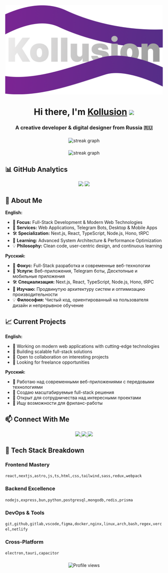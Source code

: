 <img align="center" src="https://github.com/Kollusion/Kollusion/blob/main/kollusion.png?raw=true"/>
<h1 align="center">Hi there, I'm <a href="https://kollusion.netlify.app" target="_blank">Kollusion</a> 
<img src="https://github.com/blackcater/blackcater/raw/main/images/Hi.gif" height="32"/></h1>
<h3 align="center">A creative developer & digital designer from Russia 🇷🇺</h3>

###

<div align="center">
  <img src="https://skillicons.dev/icons?i=js,ts,astro,nextjs,mongodb,react,tailwind,vscode,arch,bun,python,bash,git,redis,nodejs,postgresql,express,tailwind,css,html,redux,figma,vercel,netlify,github,gitlab,docker,nginx,linux,regex,electron,tauri,prisma,sass,webpack" height="220" alt="streak graph"  />
</div>

###

<div align="center">
  <img src="https://streak-stats.demolab.com?user=Kollusion&locale=en&mode=daily&theme=dark&hide_border=false&border_radius=5&order=3" height="220" alt="streak graph"  />
</div>

###

## 📊 GitHub Analytics

<div align="center">
  <img src="https://github-readme-stats.vercel.app/api?username=Kollusion&show_icons=true&theme=radical" height="160" />
  <img src="https://github-readme-stats.vercel.app/api/top-langs/?username=Kollusion&layout=compact&theme=radical" height="160" />
</div>

## 🚀 About Me

**English:**
- 🎯 **Focus:** Full-Stack Development & Modern Web Technologies
- 💼 **Services:** Web Applications, Telegram Bots, Desktop & Mobile Apps
- 🛠 **Specialization:** Next.js, React, TypeScript, Node.js, Hono, tRPC
- 🌱 **Learning:** Advanced System Architecture & Performance Optimization
- 💡 **Philosophy:** Clean code, user-centric design, and continuous learning

**Русский:**
- 🎯 **Фокус:** Full-Stack разработка и современные веб-технологии
- 💼 **Услуги:** Веб-приложения, Telegram боты, Десктопные и мобильные приложения
- 🛠 **Специализация:** Next.js, React, TypeScript, Node.js, Hono, tRPC
- 🌱 **Изучаю:** Продвинутую архитектуру систем и оптимизацию производительности
- 💡 **Философия:** Чистый код, ориентированный на пользователя дизайн и непрерывное обучение

## 📈 Current Projects

**English:**
- 🔭 Working on modern web applications with cutting-edge technologies
- 🌱 Building scalable full-stack solutions
- 👯 Open to collaboration on interesting projects
- 🤝 Looking for freelance opportunities

**Русский:**
- 🔭 Работаю над современными веб-приложениями с передовыми технологиями
- 🌱 Создаю масштабируемые full-stack решения
- 👯 Открыт для сотрудничества над интересными проектами
- 🤝 Ищу возможности для фриланс-работы

## 📫 Connect With Me

<div align="center">
  <a href="https://t.me/kollusion_dev" target="_blank">
    <img src="https://img.shields.io/badge/Telegram-2CA5E0?style=for-the-badge&logo=telegram&logoColor=white" height="30"/>
  </a>
  <a href="mailto:kollusion.dark@gmail.com">
    <img src="https://img.shields.io/badge/Gmail-D14836?style=for-the-badge&logo=gmail&logoColor=white" height="30"/>
  </a>
  <a href="https://kollusion.netlify.app" target="_blank">
    <img src="https://img.shields.io/badge/Portfolio-000000?style=for-the-badge&logo=About.me&logoColor=white" height="30"/>
  </a>
</div>

## 💼 Tech Stack Breakdown

### **Frontend Mastery**
`react,nextjs,astro,js,ts,html,css,tailwind,sass,redux,webpack`

### **Backend Excellence** 
`nodejs,express,bun,python,postgresql,mongodb,redis,prisma`

### **DevOps & Tools**
`git,github,gitlab,vscode,figma,docker,nginx,linux,arch,bash,regex,vercel,netlify`

### **Cross-Platform**
`electron,tauri,capacitor`

###

<div align="center">
  <img src="https://komarev.com/ghpvc/?username=Kollusion&color=blueviolet" alt="Profile views" />
</div>
